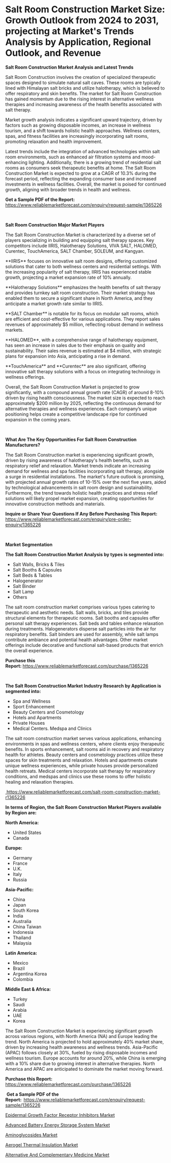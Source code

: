 <p><h1>Salt Room Construction Market Size: Growth Outlook from 2024 to 2031, projecting at Market's Trends Analysis by Application, Regional Outlook, and Revenue</h1></p><p><strong>Salt Room Construction Market Analysis and Latest Trends</strong></p>
<p><p>Salt Room Construction involves the creation of specialized therapeutic spaces designed to simulate natural salt caves. These rooms are typically lined with Himalayan salt bricks and utilize halotherapy, which is believed to offer respiratory and skin benefits. The market for Salt Room Construction has gained momentum due to the rising interest in alternative wellness therapies and increasing awareness of the health benefits associated with salt therapy.</p><p>Market growth analysis indicates a significant upward trajectory, driven by factors such as growing disposable incomes, an increase in wellness tourism, and a shift towards holistic health approaches. Wellness centers, spas, and fitness facilities are increasingly incorporating salt rooms, promoting relaxation and health improvement.</p><p>Latest trends include the integration of advanced technologies within salt room environments, such as enhanced air filtration systems and mood-enhancing lighting. Additionally, there is a growing trend of residential salt rooms as consumers seek therapeutic benefits at home. The Salt Room Construction Market is expected to grow at a CAGR of 10.3% during the forecast period, reflecting the expanding consumer base and increased investments in wellness facilities. Overall, the market is poised for continued growth, aligning with broader trends in health and wellness.</p></p>
<p><strong>Get a Sample PDF of the Report:&nbsp;</strong> <a href="https://www.reliablemarketforecast.com/enquiry/request-sample/1365226?utm_campaign=1129&utm_medium=2&utm_source=Github&utm_content=ia&utm_term=06122024&utm_id=salt-room-construction">https://www.reliablemarketforecast.com/enquiry/request-sample/1365226</a></p>
<p>&nbsp;</p>
<p><strong>Salt Room Construction Major Market Players</strong></p>
<p><p>The Salt Room Construction Market is characterized by a diverse set of players specializing in building and equipping salt therapy spaces. Key competitors include IIRIS, Halotherapy Solutions, VIVA SALT, HALOMED, Curentec, TouchAmerica, SALT Chamber, SOLEUM, and Kangyan.</p><p>**IIRIS** focuses on innovative salt room designs, offering customized solutions that cater to both wellness centers and residential settings. With the increasing popularity of salt therapy, IIRIS has experienced stable growth, projecting a market expansion rate of 10% annually.</p><p>**Halotherapy Solutions** emphasizes the health benefits of salt therapy and provides turnkey salt room construction. Their market strategy has enabled them to secure a significant share in North America, and they anticipate a market growth rate similar to IIRIS.</p><p>**SALT Chamber** is notable for its focus on modular salt rooms, which are efficient and cost-effective for various applications. They report sales revenues of approximately $5 million, reflecting robust demand in wellness markets. </p><p>**HALOMED**, with a comprehensive range of halotherapy equipment, has seen an increase in sales due to their emphasis on quality and sustainability. Their sales revenue is estimated at $4 million, with strategic plans for expansion into Asia, anticipating a rise in demand.</p><p>**TouchAmerica** and **Curentec** are also significant, offering innovative salt therapy solutions with a focus on integrating technology in wellness offerings.</p><p>Overall, the Salt Room Construction Market is projected to grow significantly, with a compound annual growth rate (CAGR) of around 8-10% driven by rising health consciousness. The market size is expected to reach approximately $200 million by 2025, reflecting the continuous demand for alternative therapies and wellness experiences. Each company’s unique positioning helps create a competitive landscape ripe for continued expansion in the coming years.</p></p>
<p>&nbsp;</p>
<p><strong>What Are The Key Opportunities For Salt Room Construction Manufacturers?</strong></p>
<p><p>The Salt Room Construction market is experiencing significant growth, driven by rising awareness of halotherapy's health benefits, such as respiratory relief and relaxation. Market trends indicate an increasing demand for wellness and spa facilities incorporating salt therapy, alongside a surge in residential installations. The market's future outlook is promising, with projected annual growth rates of 10-15% over the next five years, aided by technological advancements in salt room design and sustainability. Furthermore, the trend towards holistic health practices and stress relief solutions will likely propel market expansion, creating opportunities for innovative construction methods and materials.</p></p>
<p><strong>Inquire or Share Your Questions If Any Before Purchasing This Report:</strong> <a href="https://www.reliablemarketforecast.com/enquiry/pre-order-enquiry/1365226?utm_campaign=1129&utm_medium=2&utm_source=Github&utm_content=ia&utm_term=06122024&utm_id=salt-room-construction">https://www.reliablemarketforecast.com/enquiry/pre-order-enquiry/1365226</a></p>
<p>&nbsp;</p>
<p><strong>Market Segmentation</strong></p>
<p><strong>The Salt Room Construction Market Analysis by types is segmented into:</strong></p>
<p><ul><li>Salt Walls, Bricks & Tiles</li><li>Salt Booths & Capsules</li><li>Salt Beds & Tables</li><li>Halogenerator</li><li>Salt Binder</li><li>Salt Lamp</li><li>Others</li></ul></p>
<p><p>The salt room construction market comprises various types catering to therapeutic and aesthetic needs. Salt walls, bricks, and tiles provide structural elements for therapeutic rooms. Salt booths and capsules offer personal salt therapy experiences. Salt beds and tables enhance relaxation during treatments. Halogenerators disperse salt particles into the air for respiratory benefits. Salt binders are used for assembly, while salt lamps contribute ambiance and potential health advantages. Other market offerings include decorative and functional salt-based products that enrich the overall experience.</p></p>
<p><strong>Purchase this Report:&nbsp;</strong><a href="https://www.reliablemarketforecast.com/purchase/1365226?utm_campaign=1129&utm_medium=2&utm_source=Github&utm_content=ia&utm_term=06122024&utm_id=salt-room-construction">https://www.reliablemarketforecast.com/purchase/1365226</a></p>
<p>&nbsp;</p>
<p><strong>The Salt Room Construction Market Industry Research by Application is segmented into:</strong></p>
<p><ul><li>Spa and Wellness</li><li>Sport Enhancement</li><li>Beauty Centers and Cosmetology</li><li>Hotels and Apartments</li><li>Private Houses</li><li>Medical Centers. Medspa and Clinics</li></ul></p>
<p><p>The salt room construction market serves various applications, enhancing environments in spas and wellness centers, where clients enjoy therapeutic benefits. In sports enhancement, salt rooms aid in recovery and respiratory health for athletes. Beauty centers and cosmetology practices utilize these spaces for skin treatments and relaxation. Hotels and apartments create unique wellness experiences, while private houses provide personalized health retreats. Medical centers incorporate salt therapy for respiratory conditions, and medspas and clinics use these rooms to offer holistic healing and relaxation therapies.</p></p>
<p><a href="https://www.reliablemarketforecast.com/salt-room-construction-market-r1365226?utm_campaign=1129&utm_medium=2&utm_source=Github&utm_content=ia&utm_term=06122024&utm_id=salt-room-construction">&nbsp;https://www.reliablemarketforecast.com/salt-room-construction-market-r1365226</a></p>
<p><strong>In terms of Region, the Salt Room Construction Market Players available by Region are:</strong></p>
<p>
    <p> <strong> North America: </strong>
        <ul>
            <li>United States</li>
            <li>Canada</li>
        </ul>
        </p> 
    <p> <strong> Europe: </strong>
        <ul>
            <li>Germany</li>
            <li>France</li>
            <li>U.K.</li>
            <li>Italy</li>
            <li>Russia</li>
        </ul>
        </p> 
    <p> <strong> Asia-Pacific: </strong>
        <ul>
            <li>China</li>
            <li>Japan</li>
            <li>South Korea</li>
            <li>India</li>
            <li>Australia</li>
            <li>China Taiwan</li>
            <li>Indonesia</li>
            <li>Thailand</li>
            <li>Malaysia</li>
        </ul>
        </p> 
    <p> <strong> Latin America: </strong>
        <ul>
            <li>Mexico</li>
            <li>Brazil</li>
            <li>Argentina Korea</li>
            <li>Colombia</li>
        </ul>
        </p> 
    <p> <strong> Middle East & Africa: </strong>
        <ul>
            <li>Turkey</li>
            <li>Saudi</li>
            <li>Arabia</li>
            <li>UAE</li>
            <li>Korea</li>
        </ul>
    </p>
    </p>
<p><p>The Salt Room Construction Market is experiencing significant growth across various regions, with North America (NA) and Europe leading the trend. North America is projected to hold approximately 40% market share, driven by increasing health awareness and wellness trends. Asia-Pacific (APAC) follows closely at 30%, fueled by rising disposable incomes and wellness tourism. Europe accounts for around 20%, while China is emerging with a 10% share due to growing interest in alternative therapies. North America and APAC are anticipated to dominate the market moving forward.</p></p>
<p><strong>Purchase this Report: </strong><a href="https://www.reliablemarketforecast.com/purchase/1365226?utm_campaign=1129&utm_medium=2&utm_source=Github&utm_content=ia&utm_term=06122024&utm_id=salt-room-construction">https://www.reliablemarketforecast.com/purchase/1365226</a></p>
<p>&nbsp;<strong>Get a Sample PDF of the Report:&nbsp;&nbsp;</strong><a href="https://www.reliablemarketforecast.com/enquiry/request-sample/1365226?utm_campaign=1129&utm_medium=2&utm_source=Github&utm_content=ia&utm_term=06122024&utm_id=salt-room-construction">https://www.reliablemarketforecast.com/enquiry/request-sample/1365226</a></p>
<p><strong></strong></p>
<p><p><a href="https://issuu.com/reportprime-2/docs/epidermal-growth-factor-receptor-inhibitors-market?utm_campaign=1129&utm_medium=2&utm_source=Github&utm_content=ia&utm_term=06122024&utm_id=salt-room-construction">Epidermal Growth Factor Receptor Inhibitors Market</a></p><p><a href="https://www.linkedin.com/pulse/experts-forecast-significant-growth-advanced-battery-energy-yxhtf?utm_campaign=1129&utm_medium=2&utm_source=Github&utm_content=ia&utm_term=06122024&utm_id=salt-room-construction">Advanced Battery Energy Storage System Market</a></p><p><a href="https://www.linkedin.com/pulse/aminoglycosides-market-size-average-cagr-143-revenue-generationkey-ef34e?utm_campaign=1129&utm_medium=2&utm_source=Github&utm_content=ia&utm_term=06122024&utm_id=salt-room-construction">Aminoglycosides Market</a></p><p><a href="https://issuu.com/reportprime-2/docs/aerogel-thermal-insulation-market-size-2030.pptx?utm_campaign=1129&utm_medium=2&utm_source=Github&utm_content=ia&utm_term=06122024&utm_id=salt-room-construction">Aerogel Thermal Insulation Market</a></p><p><a href="https://www.linkedin.com/pulse/alternative-complementary-medicine-market-trends-forecast-vie8e?utm_campaign=1129&utm_medium=2&utm_source=Github&utm_content=ia&utm_term=06122024&utm_id=salt-room-construction">Alternative And Complementary Medicine Market</a></p></p>